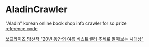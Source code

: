 # AladinCrawler
"Aladin" korean online book shop info crawler for so.prize<br>
[reference code](https://wooiljeong.github.io/python/yes24_crawling_03/) <br>

[쏘프라이즈 당선작 "20년 동안의 여름 베스트셀러 추세로 알아보는 시대상"](https://soprize.so/answer/443)
